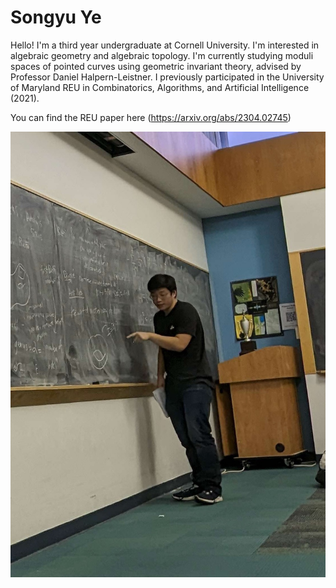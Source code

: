 # Songyu Ye

Hello! I'm a third year undergraduate at Cornell University. I'm interested in algebraic geometry and algebraic topology. I'm currently studying moduli spaces of pointed curves using geometric invariant theory, advised by Professor Daniel Halpern-Leistner. I previously participated in the University of Maryland REU in Combinatorics, Algorithms, and Artificial Intelligence (2021).

You can find the REU paper here (https://arxiv.org/abs/2304.02745)

![me](me-at-board.jpeg)

